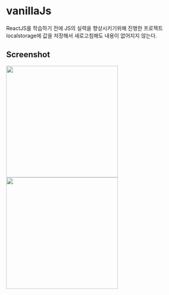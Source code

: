 # vanillaJs

<span>ReactJS를 학습하기 전에 JS의 실력을 향상시키기위해 진행한 프로젝트</span>
<span>localstorage에 값을 저장해서 새로고침해도 내용이 없어지지 않는다.</span>

Screenshot
-----------
<div>
<img src="https://user-images.githubusercontent.com/42789883/79838261-ad86c580-83ed-11ea-979c-715ad388e1d3.png" width="300" height="300">
<img src="https://user-images.githubusercontent.com/42789883/79838738-69e08b80-83ee-11ea-8bea-53359e8c11fe.png" width="300" height="300">
</div>
